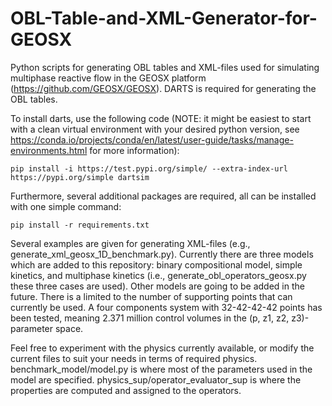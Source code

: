 # OBL-Table-and-XML-Generator-for-GEOSX
Python scripts for generating OBL tables and XML-files used for simulating multiphase reactive flow in the GEOSX platform (https://github.com/GEOSX/GEOSX). DARTS is required for generating the OBL tables. 

To install darts, use the following code (NOTE: it might be easiest to start with a clean virtual environment with your desired python version, see https://conda.io/projects/conda/en/latest/user-guide/tasks/manage-environments.html for more information):

```pip install -i https://test.pypi.org/simple/ --extra-index-url https://pypi.org/simple dartsim```

Furthermore, several additional packages are required, all can be installed with one simple command:

```pip install -r requirements.txt```

Several examples are given for generating XML-files (e.g., generate_xml_geosx_1D_benchmark.py). Currently there are three models which are added to this repository: binary compositional model, simple kinetics, and multiphase kinetics (i.e., generate_obl_operators_geosx.py these three cases are used). Other models are going to be added in the future. There is a limited to the number of supporting points that can currently be used. A four components system with 32-42-42-42 points has been tested, meaning 2.371 million control volumes in the (p, z1, z2, z3)-parameter space.

Feel free to experiment with the physics currently available, or modify the current files to suit your needs in terms of required physics. benchmark_model/model.py is where most of the parameters used in the model are specified. physics_sup/operator_evaluator_sup is where the properties are computed and assigned to the operators. 
